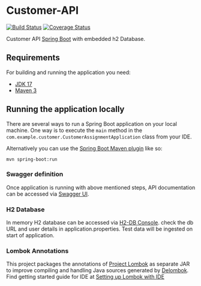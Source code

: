 # Customer-API

[![Build Status](https://travis-ci.com/AkshayKulkarni03/customer-api.svg?branch=master)](https://travis-ci.com/AkshayKulkarni03/customer-api)
[![Coverage Status](https://coveralls.io/repos/github/AkshayKulkarni03/customer-api/badge.svg?branch=master)](https://coveralls.io/github/AkshayKulkarni03/customer-api?branch=master)

Customer API [Spring Boot](http://projects.spring.io/spring-boot/) with embedded h2 Database.

## Requirements
For building and running the application you need:

- [JDK 17](https://adoptium.net/en-GB/)
- [Maven 3](https://maven.apache.org)

## Running the application locally

There are several ways to run a Spring Boot application on your local machine. One way is to execute the `main` method in the `com.example.customer.CustomerAssignmentApplication` class from your IDE.

Alternatively you can use the [Spring Boot Maven plugin](https://docs.spring.io/spring-boot/docs/current/reference/html/build-tool-plugins-maven-plugin.html) like so:

```shell
mvn spring-boot:run
```

### Swagger definition
Once application is running with above mentioned steps, API documentation can be accessed via [Swagger UI](http://localhost:8080/swagger-ui.html).

### H2 Database
In memory H2 database can be accessed via [H2-DB Console](http://localhost:8080/h2-console).
check the db URL and user details in application.properties. Test data will be ingested on start of application.

### Lombok Annotations
This project packages the annotations of [Project Lombok](https://projectlombok.org/) as separate JAR to improve compiling and handling Java sources generated by [Delombok](https://projectlombok.org/features/delombok).
Find getting started guide for IDE at [Setting up Lombok with IDE](https://www.baeldung.com/lombok-ide)
